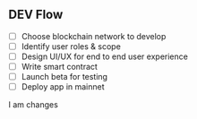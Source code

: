 ## DEV Flow

- [ ] Choose blockchain network to develop
- [ ] Identify user roles & scope
- [ ] Design UI/UX for end to end user experience
- [ ] Write smart contract
- [ ] Launch beta for testing
- [ ] Deploy app in mainnet

I am changes
